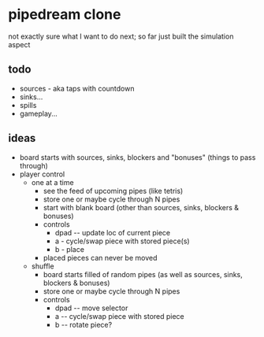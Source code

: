 # pipedream clone

not exactly sure what I want to do next; so far just built the simulation aspect

## todo
 * sources - aka taps with countdown
 * sinks...
 * spills
 * gameplay...

## ideas
 * board starts with sources, sinks, blockers and "bonuses" (things to pass through)
 * player control
    * one at a time
        * see the feed of upcoming pipes (like tetris)
        * store one or maybe cycle through N pipes
        * start with blank board (other than sources, sinks, blockers & bonuses)
        * controls
            * dpad -- update loc of current piece
            * a - cycle/swap piece with stored piece(s)
            * b - place
        * placed pieces can never be moved
    * shuffle
        * board starts filled of random pipes (as well as sources, sinks, blockers & bonuses)
        * store one or maybe cycle through N pipes
        * controls
            * dpad -- move selector
            * a -- cycle/swap piece with stored piece
            * b -- rotate piece?


